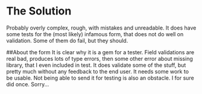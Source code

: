 # The Solution
Probably overly complex, rough, with mistakes and unreadable. 
It does have some tests for the (most likely) infamous form, that does not do well on validation.
Some of them do fail, but they should.

##About the form
It is clear why it is a gem for a tester. Field validations are real bad,
produces lots of type errors, then some other error about missing library, 
that I even included in test. It does validate some of the stuff, but pretty 
much without any feedback to the end user. It needs some work to be usable.
Not being able to send it for testing is also an obstacle.
I for sure did once. Sorry...
